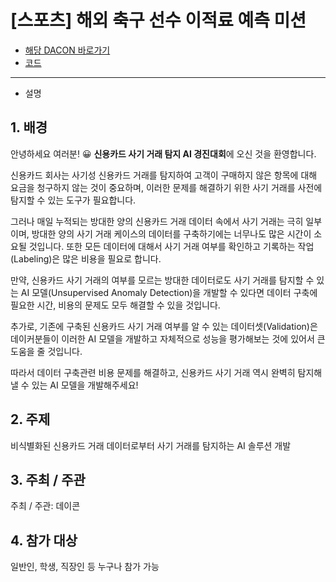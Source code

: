 # [스포츠] 해외 축구 선수 이적료 예측 미션

- [해당 DACON 바로가기](https://dacon.io/competitions/official/235930/overview/description)
- [코드](https://github.com/wjsrlahrlco1998/DACON-code/blob/master/[DACON]creditcard_data_anomaly_detection/AutoEncoder_torch_submit.ipynb)

---

- 설명

## 1. 배경

안녕하세요 여러분! 😀 **신용카드 사기 거래 탐지 AI 경진대회**에 오신 것을 환영합니다.



신용카드 회사는 사기성 신용카드 거래를 탐지하여 고객이 구매하지 않은 항목에 대해 요금을 청구하지 않는 것이 중요하며, 이러한 문제를 해결하기 위한 사기 거래를 사전에 탐지할 수 있는 도구가 필요합니다.

그러나 매일 누적되는 방대한 양의 신용카드 거래 데이터 속에서 사기 거래는 극히 일부이며, 방대한 양의 사기 거래 케이스의 데이터를 구축하기에는 너무나도 많은 시간이 소요될 것입니다. 또한 모든 데이터에 대해서 사기 거래 여부를 확인하고 기록하는 작업(Labeling)은 많은 비용을 필요로 합니다.



만약, 신용카드 사기 거래의 여부를 모르는 방대한 데이터로도 사기 거래를 탐지할 수 있는 AI 모델(Unsupervised Anomaly Detection)을 개발할 수 있다면 데이터 구축에 필요한 시간, 비용의 문제도 모두 해결할 수 있을 것입니다.

추가로, 기존에 구축된 신용카드 사기 거래 여부를 알 수 있는 데이터셋(Validation)은 데이커분들이 이러한 AI 모델을 개발하고 자체적으로 성능을 평가해보는 것에 있어서 큰 도움을 줄 것입니다.



따라서 데이터 구축관련 비용 문제를 해결하고, 신용카드 사기 거래 역시 완벽히 탐지해낼 수 있는 AI 모델을 개발해주세요!



## 2. 주제

비식별화된 신용카드 거래 데이터로부터 사기 거래를 탐지하는 AI 솔루션 개발



## 3. 주최 / 주관

주최 / 주관: 데이콘



## 4. 참가 대상

일반인, 학생, 직장인 등 누구나 참가 가능